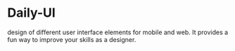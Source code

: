 # Daily-UI
design of different user interface elements for mobile and web. It provides a fun way to improve your skills as a designer.
